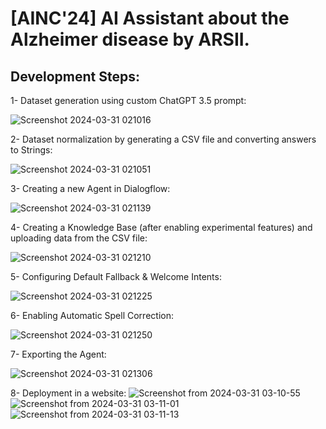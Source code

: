 # [AINC'24] AI Assistant about the Alzheimer disease by ARSII.

## Development Steps:

1- Dataset generation using custom ChatGPT 3.5 prompt:

![Screenshot 2024-03-31 021016](https://github.com/Achraf-Ben-Cheikh-Ladhari/challenge---nuitIA/assets/139220372/6d78e5f1-8560-48e9-80db-6a725ee4e3cc)

2- Dataset normalization by generating a CSV file and converting answers to Strings:

![Screenshot 2024-03-31 021051](https://github.com/Achraf-Ben-Cheikh-Ladhari/challenge---nuitIA/assets/139220372/0f7326dd-815f-4358-b5b7-eb8697c8333f)

3- Creating a new Agent in Dialogflow:

![Screenshot 2024-03-31 021139](https://github.com/Achraf-Ben-Cheikh-Ladhari/challenge---nuitIA/assets/139220372/e290c74b-2883-4be8-8454-cbea08598942)

4- Creating a Knowledge Base (after enabling experimental features) and uploading data from the CSV file:

![Screenshot 2024-03-31 021210](https://github.com/Achraf-Ben-Cheikh-Ladhari/challenge---nuitIA/assets/139220372/75abf757-bb4f-44b9-a2fc-2c296df7451e)

5- Configuring Default Fallback & Welcome Intents:

![Screenshot 2024-03-31 021225](https://github.com/Achraf-Ben-Cheikh-Ladhari/challenge---nuitIA/assets/139220372/898185c3-efab-4115-aa48-32c755b60872)

6- Enabling Automatic Spell Correction:

![Screenshot 2024-03-31 021250](https://github.com/Achraf-Ben-Cheikh-Ladhari/challenge---nuitIA/assets/139220372/46cbba16-f6bb-470b-8cf5-64477918fd52)

7- Exporting the Agent:

![Screenshot 2024-03-31 021306](https://github.com/Achraf-Ben-Cheikh-Ladhari/challenge---nuitIA/assets/139220372/69997746-d26f-43a9-8a43-aa38f4283860)

8- Deployment in a website:
![Screenshot from 2024-03-31 03-10-55](https://github.com/Achraf-Ben-Cheikh-Ladhari/challenge---nuitIA/assets/94150092/ffff3b6d-7acf-4175-aa20-52338f742d50)
![Screenshot from 2024-03-31 03-11-01](https://github.com/Achraf-Ben-Cheikh-Ladhari/challenge---nuitIA/assets/94150092/dae638c8-c536-4d53-b731-8ec7e34a0e06)
![Screenshot from 2024-03-31 03-11-13](https://github.com/Achraf-Ben-Cheikh-Ladhari/challenge---nuitIA/assets/94150092/e53eff01-71ce-420e-a06b-88ee157f2756)




